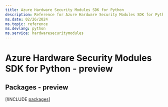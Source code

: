 ```yaml
---
title: Azure Hardware Security Modules SDK for Python
description: Reference for Azure Hardware Security Modules SDK for Python
ms.date: 02/26/2024
ms.topic: reference
ms.devlang: python
ms.service: hardwaresecuritymodules
---
```

# Azure Hardware Security Modules SDK for Python - preview
## Packages - preview
[!INCLUDE [packages](hardware-security-modules-index.md)]
